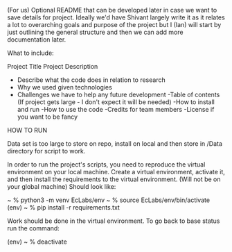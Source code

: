 (For us) Optional README that can be developed later in case we want to save details for project. Ideally we'd have Shivant largely write it as it relates a lot to overarching goals and purpose of the project but I (Ian) will start by just outlining the general structure and then  we can add more documentation later.

What to include:

Project Title
Project Description
  - Describe what the code does in relation to research
  - Why we used given technologies
  - Challenges we have to help any future development
  -Table of contents (If project gets large - I don't expect it will be needed)
  -How to install and run
  -How to use the code
  -Credits for team members
  -License if you want to be fancy

HOW TO RUN

Data set is too large to store on repo, install on local and then store in /Data directory for script to work.

In order to run the project's scripts, you need to reproduce the virtual environment on your local machine. Create a virtual environment, activate it, and then install the requirements to the virtual environment. (Will not be on your global machine) Should look like:


~ % python3 -m venv EcLabs/env
~ % source EcLabs/env/bin/activate
(env) ~ % pip install -r requirements.txt


Work should be done in the virtual environment. To go back to base status run the command:


(env) ~ % deactivate

